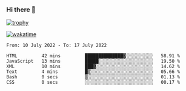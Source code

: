 ### Hi there 👋

[![trophy](https://github-profile-trophy.vercel.app/?username=cxnky&theme=dracula)](https://github.com/ryo-ma/github-profile-trophy)

[![wakatime](https://wakatime.com/badge/user/1c39c599-5497-41b9-a5be-2c4676e7fd23.svg)](https://wakatime.com/@1c39c599-5497-41b9-a5be-2c4676e7fd23)
<!--START_SECTION:waka-->

```text
From: 10 July 2022 - To: 17 July 2022

HTML         42 mins         ██████████████▓░░░░░░░░░░   58.91 %
JavaScript   13 mins         █████░░░░░░░░░░░░░░░░░░░░   19.50 %
XML          10 mins         ███▓░░░░░░░░░░░░░░░░░░░░░   14.62 %
Text         4 mins          █▒░░░░░░░░░░░░░░░░░░░░░░░   05.66 %
Bash         0 secs          ▒░░░░░░░░░░░░░░░░░░░░░░░░   01.13 %
CSS          0 secs          ░░░░░░░░░░░░░░░░░░░░░░░░░   00.17 %
```

<!--END_SECTION:waka-->
